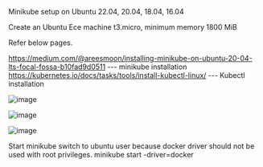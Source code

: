 Minikube setup on Ubuntu 22.04, 20.04, 18.04, 16.04

Create an Ubuntu Ece machine t3.micro, minimum memory 1800 MiB

Refer below pages.

https://medium.com/@areesmoon/installing-minikube-on-ubuntu-20-04-lts-focal-fossa-b10fad9d0511   --- minikube installation
https://kubernetes.io/docs/tasks/tools/install-kubectl-linux/   --- Kubectl installation

![image](https://github.com/AmbroseShallet/Kubernetes_Shallet/assets/155511260/db87fe5d-25e0-425f-b888-17d28965414b)

![image](https://github.com/AmbroseShallet/Kubernetes_Shallet/assets/155511260/60e92efa-a999-4392-865d-9a8811ae6ec6)

![image](https://github.com/AmbroseShallet/Kubernetes_Shallet/assets/155511260/03b935d3-10eb-49ee-90f3-8b11a632d841)



Start minikube
switch to ubuntu user because docker driver should not be used with root privileges. 
minikube start -driver=docker
